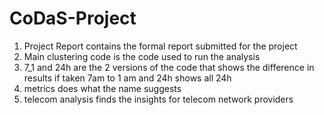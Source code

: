 # CoDaS-Project
1. Project Report contains the formal report submitted for the project
2. Main clustering code is the code used to run the analysis
3. 7_1 and 24h are the 2 versions of the code that shows the difference in results if taken 7am to 1 am and 24h shows all 24h
4. metrics does what the name suggests
5. telecom analysis finds the insights for telecom network providers
